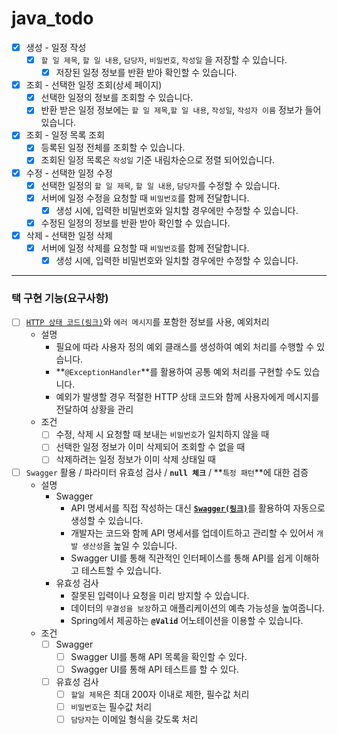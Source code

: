 # java_todo

- [x]  생성 - 일정 작성
    - [x]  `할 일 제목`, `할 일 내용`, `담당자`, `비밀번호`, `작성일` 을 저장할 수 있습니다.
        - [x]  저장된 일정 정보를 반환 받아 확인할 수 있습니다.
- [x]  조회 - 선택한 일정 조회(상세 페이지)
    - [x]  선택한 일정의 정보를 조회할 수 있습니다.
    - [x]  반환 받은 일정 정보에는 `할 일 제목`,`할 일 내용`, `작성일`, `작성자 이름` 정보가 들어있습니다.
- [x]  조회 - 일정 목록 조회
    - [x]  등록된 일정 전체를 조회할 수 있습니다.
    - [x]  조회된 일정 목록은 `작성일` 기준 내림차순으로 정렬 되어있습니다.
- [x]  수정 - 선택한 일정 수정
    - [x]  선택한 일정의 `할 일 제목`, `할 일 내용`, `담당자`를 수정할 수 있습니다.
    - [x]  서버에 일정 수정을 요청할 때 `비밀번호`를 함께 전달합니다.
        - [x]  생성 시에, 입력한 비밀번호와 일치할 경우에만 수정할 수 있습니다.
    - [x]  수정된 일정의 정보를 반환 받아 확인할 수 있습니다.
- [x]  삭제 - 선택한 일정 삭제
    - [x]  서버에 일정 삭제를 요청할 때 `비밀번호`를 함께 전달합니다.
        - [x]  생성 시에, 입력한 비밀번호와 일치할 경우에만 수정할 수 있습니다.

---
### 택 구현 기능(요구사항)

- [ ]  [`HTTP 상태 코드(링크)`](https://developer.mozilla.org/ko/docs/Web/HTTP/Status)와 `에러 메시지`를 포함한 정보를 사용, 예외처리
    - 설명
        - 필요에 따라 사용자 정의 예외 클래스를 생성하여 예외 처리를 수행할 수 있습니다.
        - **`@ExceptionHandler`**를 활용하여 공통 예외 처리를 구현할 수도 있습니다.
        - 예외가 발생할 경우 적절한 HTTP 상태 코드와 함께 사용자에게 메시지를 전달하여 상황을 관리
    - 조건
        - [ ]  수정, 삭제 시 요청할 때 보내는 `비밀번호`가 일치하지 않을 때
        - [ ]  선택한 일정 정보가 이미 삭제되어 조회할 수 없을 때
        - [ ]  삭제하려는 일정 정보가 이미 삭제 상태일 때
- [ ]  `Swagger` 활용 / 파라미터 유효성 검사 / **`null 체크`** / **`특정 패턴`**에 대한 검증
    - 설명
        - Swagger
            - API 명세서를 직접 작성하는 대신 [**`Swagger(링크)`**](https://springdoc.org/#Introduction)를 활용하여 자동으로 생성할 수 있습니다.
            - 개발자는 코드와 함께 API 명세서를 업데이트하고 관리할 수 있어서 `개발 생산성`을 높일 수 있습니다.
            - Swagger UI를 통해 직관적인 인터페이스를 통해 API를 쉽게 이해하고 테스트할 수 있습니다.
        - 유효성 검사
            - 잘못된 입력이나 요청을 미리 방지할 수 있습니다.
            - 데이터의 `무결성을 보장`하고 애플리케이션의 예측 가능성을 높여줍니다.
            - Spring에서 제공하는 **`@Valid`** 어노테이션을 이용할 수 있습니다.
    - 조건
        - [ ]  Swagger
            - [ ]  Swagger UI를 통해 API 목록을 확인할 수 있다.
            - [ ]  Swagger UI를 통해 API 테스트를 할 수 있다.
        - [ ]  유효성 검사
            - [ ]  `할일 제목`은 최대 200자 이내로 제한, 필수값 처리
            - [ ]  `비밀번호`는 필수값 처리
            - [ ]  `담당자`는 이메일 형식을 갖도록 처리
